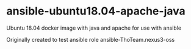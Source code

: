 # ansible-ubuntu18.04-apache-java
Ubuntu 18.04 docker image with java and apache for use with ansible

Originally created to test ansible role ansible-ThoTeam.nexus3-oss
